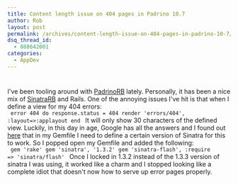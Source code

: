 ```yaml
---
title: Content length issue on 404 pages in Padrino 10.7
author: Rob
layout: post
permalink: /archives/content-length-issue-on-404-pages-in-padrino-10-7/
dsq_thread_id:
  - 888642001
categories:
  - AppDev
---
```

# 

I've been tooling around with [PadrinoRB][1] lately. Personally, it has been a nice mix of [SinatraRB][2] and Rails. One of the annoying issues I've hit is that when I define a view for my 404 errors:  
<code>
error 404 do
  response.status = 404
  render 'errors/404', :layout=>:applayout
end
</code>
It will only show 30 characters of the defined view. Luckily, in this day in age, Google has all the answers and I found out [here][3] that in my Gemfile I need to define a certain version of Sinatra for this to work. So I popped open my Gemfile and added the following:  
<code>
gem 'rake'
gem 'sinatra', '1.3.2'
gem 'sinatra-flash', :require => 'sinatra/flash'
</code>
Once I locked in 1.3.2 instead of the 1.3.3 version of sinatra I was using, it worked like a charm and I stopped looking like a complete idiot that doesn't now how to serve up error pages properly.

 [1]: http://www.padrinorb.com/ "PadrinoRB"
 [2]: http://www.sinatrarb.com/ "Sinatrarb"
 [3]: https://groups.google.com/forum/?fromgroups=#!topic/padrino/ThPy9U4sK4w "here"